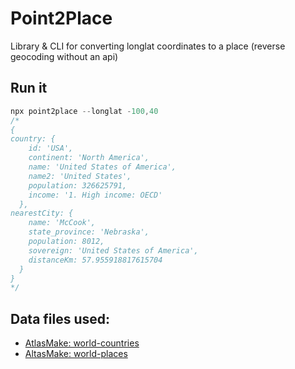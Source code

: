 # Point2Place
Library & CLI for converting longlat coordinates to a place (reverse geocoding without an api)

## Run it

```javascript
npx point2place --longlat -100,40
/*
{
country: {
    id: 'USA',
    continent: 'North America',
    name: 'United States of America',
    name2: 'United States',
    population: 326625791,
    income: '1. High income: OECD'
  },
nearestCity: {
    name: 'McCook',
    state_province: 'Nebraska',
    population: 8012,
    sovereign: 'United States of America',
    distanceKm: 57.955918817615704
  }
}
*/
```

## Data files used:
- [AtlasMake: world-countries](https://github.com/bradoyler/atlas-make/tree/master/world-countries)
- [AltasMake: world-places](https://github.com/bradoyler/atlas-make/tree/master/world-places)
